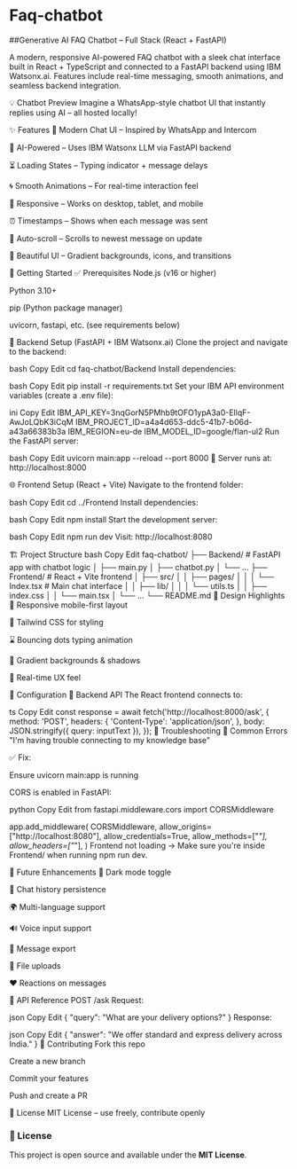﻿# Faq-chatbot

##Generative AI FAQ Chatbot – Full Stack (React + FastAPI)

A modern, responsive AI-powered FAQ chatbot with a sleek chat interface built in React + TypeScript and connected to a FastAPI backend using IBM Watsonx.ai. Features include real-time messaging, smooth animations, and seamless backend integration.

💡 Chatbot Preview
Imagine a WhatsApp-style chatbot UI that instantly replies using AI – all hosted locally!

✨ Features
💬 Modern Chat UI – Inspired by WhatsApp and Intercom

🤖 AI-Powered – Uses IBM Watsonx LLM via FastAPI backend

⏳ Loading States – Typing indicator + message delays

🌀 Smooth Animations – For real-time interaction feel

📱 Responsive – Works on desktop, tablet, and mobile

⏰ Timestamps – Shows when each message was sent

🚀 Auto-scroll – Scrolls to newest message on update

🎨 Beautiful UI – Gradient backgrounds, icons, and transitions

🚀 Getting Started
✅ Prerequisites
Node.js (v16 or higher)

Python 3.10+

pip (Python package manager)

uvicorn, fastapi, etc. (see requirements below)

🧠 Backend Setup (FastAPI + IBM Watsonx.ai)
Clone the project and navigate to the backend:

bash
Copy
Edit
cd faq-chatbot/Backend
Install dependencies:

bash
Copy
Edit
pip install -r requirements.txt
Set your IBM API environment variables (create a .env file):

ini
Copy
Edit
IBM_API_KEY=3nqGorN5PMhb9tOFO1ypA3a0-EllqF-AwJoLQbK3iCqM
IBM_PROJECT_ID=a4a4d653-ddc5-41b7-b06d-a43a66383b3a
IBM_REGION=eu-de
IBM_MODEL_ID=google/flan-ul2
Run the FastAPI server:

bash
Copy
Edit
uvicorn main:app --reload --port 8000
📍 Server runs at: http://localhost:8000

🌐 Frontend Setup (React + Vite)
Navigate to the frontend folder:

bash
Copy
Edit
cd ../Frontend
Install dependencies:

bash
Copy
Edit
npm install
Start the development server:

bash
Copy
Edit
npm run dev
Visit: http://localhost:8080

🏗️ Project Structure
bash
Copy
Edit
faq-chatbot/
├── Backend/              # FastAPI app with chatbot logic
│   ├── main.py
│   ├── chatbot.py
│   └── ...
├── Frontend/             # React + Vite frontend
│   ├── src/
│   │   ├── pages/
│   │   │   └── Index.tsx   # Main chat interface
│   │   ├── lib/
│   │   │   └── utils.ts
│   │   ├── index.css
│   │   └── main.tsx
│   └── ...
└── README.md
🎨 Design Highlights
📱 Responsive mobile-first layout

🎯 Tailwind CSS for styling

⌛ Bouncing dots typing animation

🌈 Gradient backgrounds & shadows

🔁 Real-time UX feel

🔧 Configuration
📡 Backend API
The React frontend connects to:

ts
Copy
Edit
const response = await fetch('http://localhost:8000/ask', {
  method: 'POST',
  headers: {
    'Content-Type': 'application/json',
  },
  body: JSON.stringify({ query: inputText }),
});
🚨 Troubleshooting
🧩 Common Errors
"I'm having trouble connecting to my knowledge base"

✅ Fix:

Ensure uvicorn main:app is running

CORS is enabled in FastAPI:

python
Copy
Edit
from fastapi.middleware.cors import CORSMiddleware

app.add_middleware(
    CORSMiddleware,
    allow_origins=["http://localhost:8080"],
    allow_credentials=True,
    allow_methods=["*"],
    allow_headers=["*"],
)
Frontend not loading
→ Make sure you're inside Frontend/ when running npm run dev.

🔮 Future Enhancements
🌙 Dark mode toggle

💾 Chat history persistence

🌍 Multi-language support

🔊 Voice input support

📄 Message export

📎 File uploads

❤️ Reactions on messages

📑 API Reference
POST /ask
Request:

json
Copy
Edit
{
  "query": "What are your delivery options?"
}
Response:

json
Copy
Edit
{
  "answer": "We offer standard and express delivery across India."
}
🤝 Contributing
Fork this repo

Create a new branch

Commit your features

Push and create a PR

📄 License
MIT License – use freely, contribute openly

### 📄 License

This project is open source and available under the **MIT License**.
